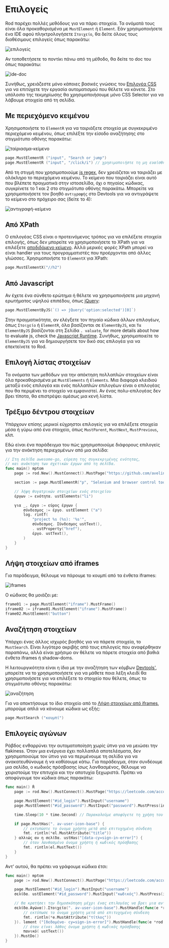 # Επιλογείς

Rod παρέχει πολλές μεθόδους για να πάρει στοιχεία. Τα ονόματά τους είναι όλα προκαθορισμένα με `MustElement` ή `Element`. Εάν χρησιμοποιήσετε ένα IDE αφού πληκτρολογήσετε `Στοιχείο`, θα δείτε όλους τους διαθέσιμους επιλογείς όπως παρακάτω:

![επιλογείς](ide-selectors.png)

Αν τοποθετήσετε το ποντίκι πάνω από τη μέθοδο, θα δείτε το doc του όπως παρακάτω:

![ide-doc](ide-doc.png)

Συνήθως, χρειάζεστε μόνο κάποιες βασικές γνώσεις του [Επιλογέα CSS](css-selector) για να επιτύχετε την εργασία αυτοματισμού που θέλετε να κάνετε. Στο υπόλοιπο της τεκμηρίωσης θα χρησιμοποιήσουμε μόνο CSS Selector για να λάβουμε στοιχεία από τη σελίδα.

## Με περιεχόμενο κειμένου

Χρησιμοποιήστε το `ElementR` για να ταιριάξετε στοιχεία με συγκεκριμένο περιεχόμενο κειμένου, όπως επιλέξτε την είσοδο αναζήτησης στο στιγμιότυπο οθόνης παρακάτω:

![ταίριασμα-κείμενο](match-text.png)

```go
page.MustElementR ("input", "Search or jump")
page.MustElementR ("input", "/click/i") // χρησιμοποιήστε τη μη ευαίσθητη σημαία της περίπτωσης "i"
```

Από τη στιγμή που χρησιμοποιούμε [js regex](https://developer.mozilla.org/en-US/docs/Web/JavaScript/Reference/Global_Objects/RegExp), δεν χρειάζεται να ταιριάζει με ολόκληρο το περιεχόμενο κειμένου. Το κείμενο που ταιριάζει είναι αυτό που βλέπετε πραγματικά στην ιστοσελίδα, όχι ο πηγαίος κώδικας, συγκρίνετε το 1 και 2 στο στιγμιότυπο οθόνης παρακάτω. Μπορείτε να χρησιμοποιήσετε τον βοηθό `αντιγραφής` στο Devtools για να αντιγράψετε το κείμενο στο πρόχειρο σας (δείτε το 4):

![αντιγραφή-κείμενο](copy-text.png)

## Από XPath

Ο επιλογέας CSS είναι ο προτεινόμενος τρόπος για να επιλέξετε στοιχεία επιλογής, όπως δεν μπορείτε να χρησιμοποιήσετε το XPath για να επιλέξετε [αποδιδόμενο κείμενο](https://stackoverflow.com/questions/51992258/xpath-to-find-pseudo-element-after-in-side-a-div-element-with-out-any-content/51993454). Αλλά μερικές φορές XPath μπορεί να είναι handier για τους προγραμματιστές που προέρχονται από άλλες γλώσσες. Χρησιμοποιήστε το `ElementX` για XPath:

```go
page.MustElementX("//h2")
```

## Από Javascript

Αν έχετε ένα σύνθετο ερώτημα ή θέλετε να χρησιμοποιήσετε μια μηχανή ερωτήματος υψηλού επιπέδου, όπως [jQuery](https://jquery.com/):

```go
page.MustElementByJS(`() => jQuery('option:selected')[0]`)
```

Στην πραγματικότητα, αν ελέγξετε τον πηγαίο κώδικα άλλων επιλογέων, όπως `Στοιχείο` ή `ElementR`, όλα βασίζονται σε `ElementByJS`, και `Τα ElementByJS` βασίζονται στη Σελίδα `. valuate`, for more details about how to evaluate js, check the [Javascript Runtime](/javascript-runtime.md). Συνήθως, χρησιμοποιείτε το `ElementByJS` για να δημιουργήσετε τον δικό σας επιλογέα για να επεκτείνετε το Rod.

## Επιλογή λίστας στοιχείων

Τα ονόματα των μεθόδων για την απόκτηση πολλαπλών στοιχείων είναι όλα προκαθορισμένα με `MustElements` ή `Elements`. Μια διαφορά κλειδιού μεταξύ ενός επιλογέα και ενός πολλαπλών επιλογέων είναι ο επιλογέας που θα περιμένει το στοιχείο να εμφανιστεί. Αν ένας πολυ-επιλογέας δεν βρει τίποτα, θα επιστρέψει αμέσως μια κενή λίστα.

## Τρέξιμο δέντρου στοιχείων

Υπάρχουν επίσης μερικοί εύχρηστοι επιλογείς για να επιλέξετε στοιχεία μέσα ή γύρω από ένα στοιχείο, όπως `MustParent`, `MustNext`, `MustPrevious`, κλπ.

Εδώ είναι ένα παράδειγμα του πώς χρησιμοποιούμε διάφορους επιλογείς για την ανάκτηση περιεχομένων από μια σελίδα:

```go
// Στη σελίδα awesome-go, εύρεση της συγκεκριμένης ενότητας,
// και ανάκτηση των σχετικών έργων από τη σελίδα.
func main() mptom
    page := rod.New().MustConnect().MustPage("https://github.com/avelino/awesome-go")

    section := page.MustElementR("p", "Selenium and browser control tools"). ustNext()

    // λήψη θυγατρικών στοιχείων ενός στοιχείου
    έργων := ενότητα. ustElements("li")

    για _, έργο := εύρος έργων {
        σύνδεσμος := έργο. ustElement ("a")
        log. rintf(
            "project %s (%s): '%s'",
            σύνδεσμος. Σύνδεσμος ustText(),
            . ustProperty("href"),
            έργο. ustText(),
        )
    }
}
```

## Λήψη στοιχείων από iframes

Για παράδειγμα, θέλουμε να πάρουμε το κουμπί από τα ένθετα iframes:

![iframes](iframes.png)

Ο κώδικας θα μοιάζει με:

```go
frame01 := page.MustElement("iframe").MustFrame()
iframe02 := iframe01.MustElement("iframe").MustFrame()
frame02.MustElement("button")
```

## Αναζήτηση στοιχείων

Υπάρχει ένας άλλος ισχυρός βοηθός για να πάρετε στοιχεία, το `MustSearch`. Είναι λιγότερο ακριβής από τους επιλογείς που αναφέρθηκαν παραπάνω, αλλά είναι χρήσιμο αν θέλετε να πάρετε στοιχεία από βαθιά ένθετα iframes ή shadow-doms.

Η λειτουργικότητα είναι η ίδια με την αναζήτηση των κόμβων [Devtools'](https://developers.google.com/web/tools/chrome-devtools/dom#search), μπορείτε να το χρησιμοποιήσετε για να μάθετε ποια λέξη κλειδί θα χρησιμοποιήσετε για να επιλέξετε το στοιχείο που θέλετε, όπως το στιγμιότυπο οθόνης παρακάτω:

![αναζήτηση](search.png)

Για να αποκτήσουμε το ίδιο στοιχείο από το [Λήψη στοιχείων από iframes](#get-elements-from-iframes), μπορούμε απλά να κάνουμε κώδικα ως εξής:

```go
page.MustSearch ("κουμπί")
```

## Επιλογείς αγώνων

Ράβδος ενθαρρύνει την αυτοματοποίηση χωρίς ύπνο για να μειώσει την flakiness. Όταν μια ενέργεια έχει πολλαπλά αποτελέσματα, δεν χρησιμοποιούμε τον ύπνο για να περιμένουμε τη σελίδα για να ανακατευθύνουμε ή να καθίσουμε κάτω. Για παράδειγμα, όταν συνδέουμε μια σελίδα, ο κωδικός πρόσβασης ίσως λανθασμένος, θέλουμε να χειριστούμε την επιτυχία και την αποτυχία ξεχωριστά. Πρέπει να αποφύγουμε τον κώδικα όπως παρακάτω:

```go
func main() Ř
    page := rod.New().MustConnect().MustPage("https://leetcode.com/accounts/login/")

    page.MustElement("#id_login").MustInput("username")
    page.MustElement("#id_password").MustInput("password").MustPress(input.Enter)

    time.Sleep(10 * time.Second) // Παρακαλούμε αποφύγετε τη χρήση του χρόνου.Sleep!

    if page.MustHas(". av-user-icon-base") {
        // εκτυπώστε το όνομα χρήστη μετά από επιτυχημένη σύνδεση
        fmt. rintln(*el.MustAttribute("title"))
    } αλλιώς αν η σελίδα. ustHas("[data-cy=sign-in-error]") {
        // όταν λανθασμένο όνομα χρήστη ή κωδικός πρόσβασης
        fmt. rintln(el.MustText())
    }
}
```

Αντ' αυτού, θα πρέπει να γράφουμε κώδικα έτσι:

```go
func main() mptom
    page := rod.New().MustConnect().MustPage("https://leetcode.com/accounts/login/")

    page.MustElement("#id_login").MustInput("username")
    σελίδα. ustElement("#id_password").MustInput("κωδικός").MustPress(input.Enter)

    // Θα κρατήσει την δημοσκόπηση μέχρι ένας επιλογέας να βρει μια αντιστοιχία
    σελίδα.Αγώνα().Στοιχείο(". av-user-icon-base").MustHandle(func(e *rod. lement) Ş
        // εκτύπωσε το όνομα χρήστη μετά από επιτυχημένη σύνδεση
        fmt. rintln(*e.MustAttribute("τίτλος"))
    }). lement ("[δεδομένα- cy=sign-in-error]").MustHandle(func(e *rod. μοχλό) {
        // όταν είναι λάθος όνομα χρήστη ή κωδικός πρόσβασης
        πανικό( ustText())
    }).MustDo()
}
```
